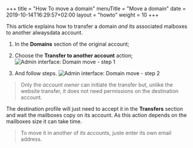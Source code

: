+++
title = "How To move a domain"
menuTitle = "Move a domain"
date = 2019-10-14T16:29:57+02:00
layout = "howto"
weight = 10
+++

This article explains how to transfer a domain _and_ its associated malboxes to another alwaysdata account.

1. In the **Domains** section of the original account;

2. Choose the **Transfer to another account** action;
![Admin interface: Domain move - step 1](/en/platform/domains/admin-panel_domain-move_en.png)
3. And follow steps.
![Admin interface: Domain move - step 2](/en/platform/domains/admin_panel_domain-move-2_en.png)

> Only the _account owner_ can initiate the transfer but, unlike the website transfer, it does not need permissions on the destination account.


The destination profile will just need to accept it in the **Transfers** section and wait the mailboxes copy on its account. As this action depends on the mailboxes size it can take time.


> To move it in another of _its_ accounts, juste enter its own email address.
